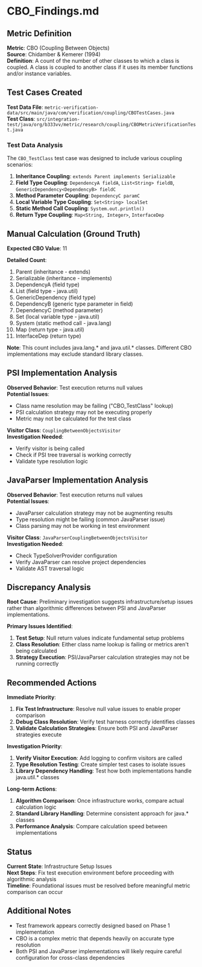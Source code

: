 # CBO_Findings.md

## Metric Definition
**Metric**: CBO (Coupling Between Objects)  
**Source**: Chidamber & Kemerer (1994)  
**Definition**: A count of the number of other classes to which a class is coupled. A class is coupled to another class if it uses its member functions and/or instance variables.

## Test Cases Created
**Test Data File**: `metric-verification-data/src/main/java/com/verification/coupling/CBOTestCases.java`  
**Test Class**: `src/integration-test/java/org/b333vv/metric/research/coupling/CBOMetricVerificationTest.java`

### Test Data Analysis
The `CBO_TestClass` test case was designed to include various coupling scenarios:

1. **Inheritance Coupling**: `extends Parent implements Serializable`
2. **Field Type Coupling**: `DependencyA fieldA`, `List<String> fieldB`, `GenericDependency<DependencyB> fieldC`
3. **Method Parameter Coupling**: `DependencyC paramC`
4. **Local Variable Type Coupling**: `Set<String> localSet`
5. **Static Method Call Coupling**: `System.out.println()`
6. **Return Type Coupling**: `Map<String, Integer>`, `InterfaceDep`

## Manual Calculation (Ground Truth)
**Expected CBO Value**: 11

**Detailed Count**:
1. Parent (inheritance - extends)
2. Serializable (inheritance - implements) 
3. DependencyA (field type)
4. List (field type - java.util)
5. GenericDependency (field type)
6. DependencyB (generic type parameter in field)
7. DependencyC (method parameter)
8. Set (local variable type - java.util)
9. System (static method call - java.lang)
10. Map (return type - java.util)
11. InterfaceDep (return type)

**Note**: This count includes java.lang.* and java.util.* classes. Different CBO implementations may exclude standard library classes.

## PSI Implementation Analysis
**Observed Behavior**: Test execution returns null values  
**Potential Issues**:
- Class name resolution may be failing ("CBO_TestClass" lookup)
- PSI calculation strategy may not be executing properly
- Metric may not be calculated for the test class

**Visitor Class**: `CouplingBetweenObjectsVisitor`  
**Investigation Needed**: 
- Verify visitor is being called
- Check if PSI tree traversal is working correctly
- Validate type resolution logic

## JavaParser Implementation Analysis
**Observed Behavior**: Test execution returns null values  
**Potential Issues**:
- JavaParser calculation strategy may not be augmenting results
- Type resolution might be failing (common JavaParser issue)
- Class parsing may not be working in test environment

**Visitor Class**: `JavaParserCouplingBetweenObjectsVisitor`  
**Investigation Needed**:
- Check TypeSolverProvider configuration
- Verify JavaParser can resolve project dependencies
- Validate AST traversal logic

## Discrepancy Analysis
**Root Cause**: Preliminary investigation suggests infrastructure/setup issues rather than algorithmic differences between PSI and JavaParser implementations.

**Primary Issues Identified**:
1. **Test Setup**: Null return values indicate fundamental setup problems
2. **Class Resolution**: Either class name lookup is failing or metrics aren't being calculated
3. **Strategy Execution**: PSI/JavaParser calculation strategies may not be running correctly

## Recommended Actions
**Immediate Priority**:
1. **Fix Test Infrastructure**: Resolve null value issues to enable proper comparison
2. **Debug Class Resolution**: Verify test harness correctly identifies classes
3. **Validate Calculation Strategies**: Ensure both PSI and JavaParser strategies execute

**Investigation Priority**:
1. **Verify Visitor Execution**: Add logging to confirm visitors are called
2. **Type Resolution Testing**: Create simpler test cases to isolate issues
3. **Library Dependency Handling**: Test how both implementations handle java.util.* classes

**Long-term Actions**:
1. **Algorithm Comparison**: Once infrastructure works, compare actual calculation logic
2. **Standard Library Handling**: Determine consistent approach for java.* classes
3. **Performance Analysis**: Compare calculation speed between implementations

## Status
**Current State**: Infrastructure Setup Issues  
**Next Steps**: Fix test execution environment before proceeding with algorithmic analysis  
**Timeline**: Foundational issues must be resolved before meaningful metric comparison can occur

## Additional Notes
- Test framework appears correctly designed based on Phase 1 implementation
- CBO is a complex metric that depends heavily on accurate type resolution
- Both PSI and JavaParser implementations will likely require careful configuration for cross-class dependencies